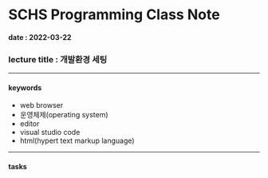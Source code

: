 # SCHS Programming Class Note
#### date : 2022-03-22
### lecture title : 개발환경 세팅
* * *


#### keywords
* web browser
* 운영체제(operating system)
* editor
* visual studio code
* html(hypert text markup language)



* * *
#### tasks